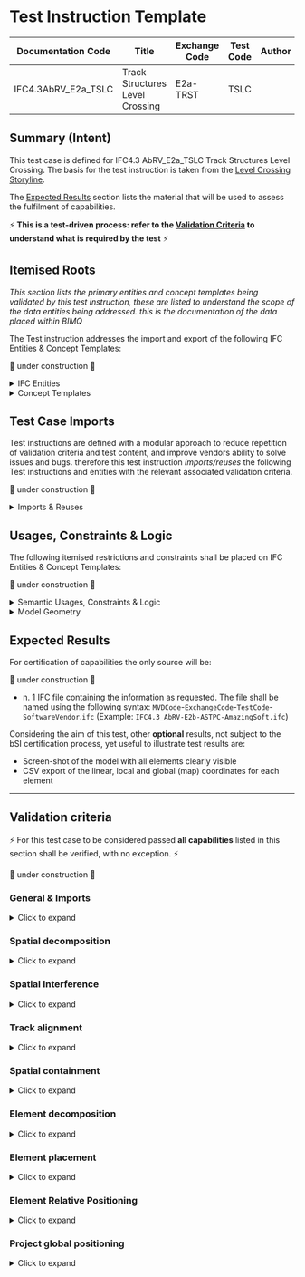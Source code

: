 # Test Instruction Template

| Documentation Code   | Title                                          | Exchange Code | Test Code | Author          | Data Owner | Version | Date       |
|----------------------|------------------------------------------------|---------------|-----------| ----------------|------------|---------|------------|
| IFC4.3AbRV_E2a_TSLC   | Track Structures Level Crossing               | E2a-TRST      | TSLC      |                 | FTIA      | 1.0     | 07.03.2022 |


## Summary (Intent)

This test case is defined for IFC4.3 AbRV_E2a_TSLC Track Structures Level Crossing. The basis for the test instruction is taken from the [Level Crossing Storyline](https://github.com/IFCRail/IFC-Rail-Unit-Test/tree/master/8_Storylines%20Test%20(SL)/SL08_Level%20Crossing).  

The [Expected Results](#Expected-Results) section lists the material that will be used to assess the fulfilment of capabilities.

:zap: **This is a test-driven process: refer to the [Validation Criteria](#Validation-Criteria) to understand what is required by the test** :zap:

## Itemised Roots
*This section lists the primary entities and concept templates being validated by this test instruction, these are listed to understand the scope of the data entities being addressed. this is the documentation of the data placed within BIMQ*

The Test instruction addresses the import and export of the following IFC Entities & Concept Templates:

:construction: under construction :construction:

<details><summary>IFC Entities</summary>

These entities represent a test-specific subset of the wider AbRV_Ex exchange and the overall AbRV MVD. **The scope of the test shall not be used as a definitive scope of the exchange, or of the entire MVD.**

- Model setup
  - *IfcProject*
  - *IfcSite*
  - *IfcRailway*
  - *IfcRoad*
  - *IfcFacilityPart/IfcRailwayPart/IfcRoadPart*
  - *IfcUnitAssignment*
  - *IfcGeometricRepresentationContext*
  - *IfcMapConversion*
  - *IfcProjectedCRS*
- Alignment (Track)
  - *IfcAlignment*
  - *IfcAlignmentHorizontal*
  - *IfcAlignmentVertical*
  - *IfcAlignmentSegment*
  - *IfcAlignmentHorizontalSegment*
  - *IfcAlignmentVerticalSegment*
  - *IfcCompositeCurve*
  - *IfcGradientCurve*
  - *IfcCurveSegment*
  - *IfcLine*
  - *IfcCircle*
  - *IfcClothoid*
- Boom barrier
  - Signal assembly
    - *IfcMember*
    - *IfcSignal*
    - *IfcSign*
  - IfcDoor
  - *IfcFooting*
  - *IfcRailing*
  
- Signaling equipment
  - *IfcSensor* (axle counters)
  - *IfcDiscreteAccessory* (snow plough protection)
  - IfcJunctionBox

</details>

<details><summary>Concept Templates</summary>

These concept templates represent a test-specific subset of the wider AbRV_Ex exchange and the overall AbRV MVD, that must be correctly exported to meet the validation criteria. **The scope of the test shall not be used as a definitive scope of the exchange, or of the entire MVD.**

- *Model setup*
  - *Project Units*
  - *Project Representation Context*
  - *Project Global Positioning*
- *Spatial structure, spatial interference and spatial containment*
  - *Spatial Composition*
  - *Spatial Decomposition*
  - *Spatial Interference*
  - *Spatial Container*
- *Alignment*
  - *Alignment Layout*
  - *Alignment Geometry Gradient*
- *Element composition*
  - *Element Composition*
  - *Element Decomposition*

- *Product placement and relative positioning*
  - *Product Linear Placement*
  - *Product Local Placement*
  - *Product Relative Positioning*
- *Other (missing in this spec at the moment)*
  - *(Material Constituent Set)*
  - *(Object Typing)*

</details>

## Test Case Imports
Test instructions are defined with a modular approach to reduce repetition of validation criteria and test content, and improve vendors ability to solve issues and bugs. therefore this test instruction *imports/reuses* the following Test instructions and entities with the relevant associated validation criteria.

:construction: under construction :construction:

<details><summary>Imports & Reuses</summary>

| TI Code                                  | Test Instruction Title    | Comments                     |
|------------------------------------------|---------------------------|------------------------------|
| [IFC4.3AbRV_E0_MSTP](../../E0-SCFD/MSTP) | Model Setup & Positioning | PROJ-01 imported along with RCTX-01 and associated configuration and history data |

</details>

## Usages, Constraints & Logic
The following itemised restrictions and constraints shall be placed on IFC Entities & Concept Templates:

:construction: under construction :construction:

<details><summary>Semantic Usages, Constraints & Logic</summary>
The following itemised Usages, Constraints & Logic are normative entries within the AbRV MVD and MUST be satisfied to meet the defined validation criteria.

| **ID**  | **CRITERIA**                                  | **VALUE**                           | **COMMENT** |
| ------- | --------------------------------------------- | ----------------------------------- | ----------- |
| SE_00   | Spatial structure is verified                 | See below for further specification |             |
| ALIG_00 | Alignment layout structure is verified        | See below for further specification |             |
| SITE_00 | Alignment shall always be contained in a Site | na                                  |             |
| SC_00   | Spatial Containment is verified               | See below for further specification |             |
| EC_00   | Element Composition is verified               | See below for further specification |             |
| EP_00   | Element Placement is verified                 | See below for further specification |             |
| ERP_00  | Element relative positioning verified         | See below for further specification |             |
| SI_00   | Spatial interference is verified              | See below for further specification |             |

SE_00: Spatial structure is verified

>1. The dataset shall contain one *IfcSite* instance
>2. The dataset shall contain one `IfcRailway` instance that is aggregated into the *IfcSite* according to CT Spatial Composition. 
>3. The dataset shall contain one `IfcRoad` instance that is aggregated into the *IfcSite* according to CT Spatial Composition. 
>4. The *IfcRailway* instance shall be decomposed into three *IfcFacilityPart* instances according to CT Spatial Decomposition
>   1. One `IfcFacilityPart` with `PredefinedType=IfcRailwayPartTypeEnum.TRACKSTRUCTURE`
>   2. One `IfcFacilityPart` with `PredefinedType=IfcFacilityPartCommonTypeEnum.LEVELCROSSING`
>   3. One `IfcFacilityPart` with `PredefinedType=IfcRailwayPartTypeEnum.TRACKSTRUCTURE`
>5. The `IfcRoad` instance shall be decomposed into three `IfcFacilityPart` instances according to CT Spatial Decomposition
>   1. One `IfcFacilityPart` with `PredefinedType=IfcRoadPartTypeEnum.ROADSEGMENT`
>   2. One `IfcFacilityPart` with `PredefinedType=IfcFacilityPartCommonTypeEnum.LEVELCROSSING`
>   3. One `IfcFacilityPart` with `PredefinedType=IfcRoadPartTypeEnum.ROADSEGMENT`
>6. The two facility parts representing the level crossing in the road and railway facilities shall be linked as interfering according to CT Spatial Interference

ALIG_00: Alignment layout structure is verified

> 1. Each `IfcAlignment` must nest exactly 1 `IfcAlignmentHorizontal`
> 2. Each `IfcAlignment` must nest at most 1 `IfcAlignmentVertical`
> 3. Each `IfcAlignmentHorizontal` must be nested only by 1 `IfcAlignment`
> 4. Each `IfcAlignmentVertical` must be nested only by 1 `IfcAlignment`
> 5. Each `IfcAlignment` must nest only `IfcAlignmentHorizontal`, or `IfcAlignmentVertical`
> 6. Each `IfcAlignmentHorizontal` must nest only `IfcAlignmentHorizontalSegment`
> 7. Each `IfcAlignmentVertical` must nest only `IfcAlignmentVerticalSegment`
> 8. Each `IfcAlignmentHorizontalSegment` must be nested only by 1 `IfcAlignmentHorizontal`
> 9. Each `IfcAlignmentVerticalSegment` must be nested only by 1 `IfcAlignmentVertical`

SC_00: Spatial Containment is verified

> 1. The top level signal assembly (`IfcElementAssembly/SIGNALASSEMBLY`) is contained in the `IfcRoad` facility.
> 2. The axle counters (`IfcSensor/WHEELSENSOR`) is contained in the `LEVELCROSSING` facility part belonging to the `IfcRailway` facility.
> 3. The junction boxes (`IfcJunctionBox/DATA`) is contained in the `LEVELCROSSING` facility part belonging to the `IfcRailway` facility.
> 4. The snow plough protection equipment (`IfcDiscreteAccessory/RAIL_MECHANICAL_EQUIPMENT`) is contained in the `LEVELCROSSING` facility part belonging to the `IfcRailway` facility.

EC_00: Element Composition is verified

> 1. A second level signal assembly (`IfcElementAssembly/SIGNALASSEMBLY`) is a component of the top level signal assembly.
> 2. The boom barrier (`IfcDoor/BOOM_BARRIER`) is a component of the top level signal assembly.
> 3. The footing (`IfcFooting/PAD_FOOTING`) is a component of the top level signal assembly.
> 4. The railing (`IfcRailing/GUARDRAIL`) is a component of the top level signal assembly.
> 5. The post  (`IfcMember/POST`)  is a component of the second level signal assembly.
> 6. The visual signal (`IfcSignal/VISUAL`)  is a component of the second level signal assembly.
> 7. The audio signal (`IfcSignal/AUDIO`)  is a component of the second level signal assembly.
> 8. The sign (`IfcSign/PICTORAL`)  is a component of the second level signal assembly.

EP_00: Element Placement is verified

> 1. The track alignment (`IfcAlignment`) shall have an `IfcLocalPlacement` relative to the placement of the `IfcSite`.
> 2. The top level signal assembly shall have an associated `IfcLinearPlacement` relative to the track alignment curve according to CT Product Linear Placement at the specified location.
> 3. The components of the top level signal assembly shall have an associated `IfcLocalPlacement` relative to the `IfcLinearPlacement` of the top level signal assembly at the specified locations according to CT Product Local Placement.
> 4. The axle counters (IfcSensor/WHEELSENSOR) shall have an associated `IfcLinearPlacement` relative to the track alignment curve according to CT Product Linear Placement at the specified location.
> 5. The snow plough protection (IfcDiscreteAccessory/RAIL_MECHANICAL_EQUIPMENT) shall have an associated `IfcLinearPlacement` relative to the track alignment curve according to CT Product Linear Placement at the specified location.
> 6. The junction boxes (IfcJunctionBox/DATA) shall have an associated `IfcLinearPlacement` relative to the track alignment curve according to CT Product Linear Placement at the specified location.

ERP_00: Element Relative Positioning

> 1. All elements in the dataset having an associated IfcLinearPlacement shall have a relative positioning relationship with the corresponding track alignment according to CT Product Relative Positioning.

SI_00: Spatial Interference

> 1. There shall be one `IfcRelInterferesElements` instance specifying a "Crosses" interference relationship between the different IfcFacilityPart/LEVELCROSSING instances.

</details>

<details><summary>Model Geometry</summary>
The Test case requires the following additional checks related to Model Geometry:



| **ID**  | **CRITERIA**                                   | **VALUE**                           | **COMMENT** |
| ------- | ---------------------------------------------- | ----------------------------------- | ----------- |
| ALIG_01 | Alignment geometric representation is verified | See below for further specification |             |


> 1. Each `IfcAlignment` shall have one Representation with RepresentationIdentifier="Axis" and RepresentationType="Curve3D" referencing 1 `IfcGradientCurve`
> 1. Each `IfcAlignmentHorizontal` shall have one Representation with RepresentationIdentifier="Axis" and RepresentationType="Curve2D" referencing 1 `IfcCompositeCurve`
> 1. Each `IfcAlignmentVertical` shall have one Representation with RepresentationIdentifier="Axis" and RepresentationType="Curve3D" referencing 1 `IfcGradientCurve` (the same instance as is referred from the owning `IfcAlignment` instance). 
> 1. Geometric representations shall correspond to the semantic definitions.

</details>

## Expected Results

For certification of capabilities the only source will be:

:construction: under construction :construction:

- n. 1 IFC file containing the information as requested. The file shall be named using the following syntax: `MVDCode`-`ExchangeCode`-`TestCode`-`SoftwareVendor`.`ifc` (Example: `IFC4.3_AbRV-E2b-ASTPC-AmazingSoft.ifc`)

Considering the aim of this test, other **optional** results, not subject to the bSI certification process, yet useful to illustrate test results are:
- Screen-shot of the model with all elements clearly visible
- CSV export of the linear, local and global (map) coordinates for each element

---

## Validation criteria
:zap: For this test case to be considered passed **all capabilities** listed in this section shall be verified, with no exception. :zap:

:construction: under construction :construction:

### General & Imports

<details><summary>Click to expand</summary>

- All the concept templates must be correctly implemented as presented in the validation criteria
- At least 1 instance of each entity listed in [Itemised Roots](#Itemised-Roots) is present in the file.


#### Imports
| **TI Code**        | **Criteria Codes** | *COMMENT**                                         |
|--------------------|--------------------|----------------------------------------------------|
| IFC4.3AbRV_E0_MSTP | ALL CRITERIA       | As outlined in the dataset [Imported Entities Table](Dataset/README.md#Imported-Entities-Table) |


#### General
| **ID**  | **CRITERIA**                                        | **VALUE**                                     | **COMMENT** |
|---------|-----------------------------------------------------|-----------------------------------------------|-------------|
| GENE_01 | All requested entities are present in the IFC model | per [Entities Table](Dataset/README.md#Entities-Table) |    |

</details>

### Spatial decomposition

<details><summary>Click to expand</summary>
> **Acceptance criteria**: For the **Spatial decomposition** capability, the validation procedure must verify that a Spatial Element of the requested type is decomposed by (via `IfcRelAggregates`) exactly a given number of Spatial Elements of the requested type, no more and no less.


| Relating Spatial Element | Relating Spatial Element Type | Minimum | Maximum | Related Spatial element | Related Spatial Element Type                | Usage type   |
| ------------------------ | ----------------------------- | ------- | ------- | ----------------------- | ------------------------------------------- | ------------ |
| IfcSite                  |                               | 1       | 1       | IfcRoad                 |                                             |              |
| IfcSite                  |                               | 1       | 1       | IfcRailway              |                                             |              |
| IfcRoad                  |                               | 2       | 2       | IfcFacilityPart         | IfcRoadPartTypeEnum.ROADSEGMENT             | LONGITUDINAL |
| IfcRoad                  |                               | 1       | 1       | IfcFacilityPart         | IfcFacilityPartCommonTypeEnum.LEVELCROSSING | LONGITUDINAL |
| IfcRailway               |                               | 2       | 2       | IfcFacilityPart         | IfcRailwayPartTypeEnum.TRACKSTRUCTURE       | LONGITUDINAL |
| IfcRailway               |                               | 2       | 2       | IfcFacilityPart         | IfcFacilityPartCommonTypeEnum.LEVELCROSSING | LONGITUDINAL |

</details>

### Spatial Interference

<details><summary>Click to expand</summary>
> **Acceptance criteria**: For the **Spatial interference** capability, the validation procedure must verify that a Spatial Element of the requested type interferes with (via `IfcRelInterferesElements`) a Spatial Element of the requested type.


| Relating Spatial Element | Relating Spatial Element Type               | Related Spatial element | Related Spatial Element Type                |
| ------------------------ | ------------------------------------------- | ----------------------- | ------------------------------------------- |
| IfcFacilityPart          | IfcFacilityPartCommonTypeEnum.LEVELCROSSING | IfcFacilityPart         | IfcFacilityPartCommonTypeEnum.LEVELCROSSING |

</details>

### Track alignment

<details><summary>Click to expand</summary>


| **ID**  | **CRITERIA**                                                 | **VALUE**                                      | **COMMENT** |
| ------- | ------------------------------------------------------------ | ---------------------------------------------- | ----------- |
| ALIG_01 | Alignments contained in file                                 | 1                                              |             |
| ALIG_02 | Components for Alignment                                     | 1 horizontal, 1 vertical                       |             |
| ALIG_03 | The horizontal (H) layout matches exactly the layout specified in the [Dataset description](./Dataset/README.md) | See [Dataset description](./Dataset/README.md) |             |
| ALIG_04 | The vertical (V) layout matches exactly the layout specified in the [Dataset description](./Dataset/README.md) | See [Dataset description](./Dataset/README.md) |             |
| ALIG_05 | The IfcAlignment shall have one Representation of type IfcProductShapeRepresentation having one Representation of type IfcShapeRepresentation having RepresentationIdentifier="Axis" and RepresentationType="Curve3D" and having one Item of type IfcGradientCurve. |                                                |             |
| ALIG_06 | The IfcAlignmentHorizontal shall have one Representation of type IfcProductShapeRepresentation having one Representation of type IfcShapeRepresentation having RepresentationIdentifier="Axis" and RepresentationType="Curve2D" and having one Item of type IfcCompositeCurve. |                                                |             |
| ALIG_07 | The IfcAlignmentVertical shall have one Representation of type IfcProductShapeRepresentation having one Representation of type IfcShapeRepresentation having RepresentationIdentifier="Axis" and RepresentationType="Curve3D" and having one Item of type IfcGradientCurve (same instance as referred to by IfcAlignment). |                                                |             |
| ALIG_06 | The IfcGradientCurve shall have the IfcCompositeCurve as BaseCurve |                                                |             |
| ALIG_07 | The IfcGradientCurve shall have Segments that exactly match the corresponding vertical segments in the IfcAlignmentVertical and in the same order |                                                |             |
| ALIG_08 | The IfcCompositeCurve shall have Segments that exactly match the corresponding horizontal segments in the IfcAlignmentHorizontal and in the same order |                                                |             |

</details>

### Spatial containment

<details><summary>Click to expand</summary>
> **Acceptance criteria**: For the **Spatial containment** capability, the validation procedure must verify that a Spatial Element of the requested type contains (via `IfcRelContainedInSpatialStructure`) exactly a given number of Elements of the requested type, no more and no less.


| Spatial Element | Spatial Element Type                 | Minimum | Maximum | Element              | Element Type              |
| --------------- | ------------------------------------ | ------- | ------- | -------------------- | ------------------------- |
| IfcSite         |                                      | 1       | 1       | IfcAlignment         |                           |
| IfcRoad         |                                      | 1       | 1       | IfcElementAssembly   | SIGNALASSEMBLY            |
| IfcFacilityPart | IfcRailwayPartTypeEnum.LEVELCROSSING | 2       | 2       | IfcSensor            | WHEELSENSOR               |
| IfcFacilityPart | IfcRailwayPartTypeEnum.LEVELCROSSING | 2       | 2       | IfcJunctionBox       | DATA                      |
| IfcFacilityPart | IfcRailwayPartTypeEnum.LEVELCROSSING | 2       | 2       | IfcDiscreteAccessory | RAIL_MECHANICAL_EQUIPMENT |

</details>

### Element decomposition

<details><summary>Click to expand</summary>
> **Acceptance criteria**: For the **Element decomposition** capability, the validation procedure must verify that an Element of the requested type is decomposed by (via `IfcRelAggregates`) exactly a given number of Elements of the requested type, no more and no less.


| Spatial Element              | Spatial Element Type | Minimum | Maximum | Element                      | Element Type   |
| ---------------------------- | -------------------- | ------- | ------- | ---------------------------- | -------------- |
| IfcElementAssembly (level 1) | SIGNALASSEMBLY       | 1       | 1       | IfcElementAssembly (level 2) | SIGNALASSEMBLY |
| IfcElementAssembly (level 1) | SIGNALASSEMBLY       | 1       | 1       | IfcDoor                      | BOOM_BARRIER   |
| IfcElementAssembly (level 1) | SIGNALASSEMBLY       | 1       | 1       | IfcFooting                   | PAD_FOOTING    |
| IfcElementAssembly (level 1) | SIGNALASSEMBLY       | 1       | 1       | IfcRailing                   | GUARDRAIL      |
| IfcElementAssembly (level 2) | SIGNALASSEMBLY       | 1       | 1       | IfcMember                    | POST           |
| IfcElementAssembly (level 2) | SIGNALASSEMBLY       | 1       | 1       | IfcSignal                    | VISUAL         |
| IfcElementAssembly (level 2) | SIGNALASSEMBLY       | 1       | 1       | IfcSignal                    | AUDIO          |
| IfcElementAssembly (level 2) | SIGNALASSEMBLY       | 1       | 1       | IfcSign                      | PICTORAL       |

</details>

### Element placement

<details><summary>Click to expand</summary>
> **Acceptance criteria**: For the **Element placement** capability, the validation procedure must verify that an Element of the requested type is placed according to the specified placement with the specified values.

| **ID** | **CRITERIA**                                                 | **VALUE**                                      | **COMMENT** |
| ------ | ------------------------------------------------------------ | ---------------------------------------------- | ----------- |
| EP_01  | Elements are placed at the specified location using the specified ObjectPlacement | See [Dataset description](./Dataset/README.md) |             |

</details>

### Element Relative Positioning

<details><summary>Click to expand</summary>
> **Acceptance criteria**: For the **Element Relative Positioning** capability, the validation procedure must verify that an Element of the requested type has a position relative to the specified positioning element via IfcRelPositions.

| **ID** | **CRITERIA**                                                 | **VALUE**                                      | **COMMENT** |
| ------ | ------------------------------------------------------------ | ---------------------------------------------- | ----------- |
| ERP_01 | Each element that is placed linearly using `IfcLinearPlacement` shall have an IfcRelPositions relationship with the corresponding `IfcAlignment` | See [Dataset description](./Dataset/README.md) |             |

</details>

### Project global positioning

<details><summary>Click to expand</summary>
> **Acceptance criteria**: For the **Project global positioning** capability, the validation procedure must verify that there is an IfcMapConversion with the given parameters associated with the IfcGeometricRepresentationContext (via `HasCoordinateOperation`). Furthermore, the IfcMapConversion shall have an association with an IfcProjectedCRS (via `HasCoordinateOperation`) with the given parameters.




| Element          | Attribute        | Value     | Comment |
| ---------------- | ---------------- | --------- | ------- |
| IfcMapConversion | Eastings         | 2723000  |         |
| IfcMapConversion | Northings        | 1213600   |         |
| IfcMapConversion | OrthogonalHeight | 0         |         |
| IfcMapConversion | XAxisAbscissa    | 1         |         |
| IfcMapConversion | XAxisOrdinate    | 0         |         |
| IfcMapConversion | Scale            | 1         |         |
| IfcProjectedCRS  | Name             | EPSG:2056 |         |
| IfcProjectedCRS  | GeodeticDatum    | EPSG:4150 |         |
| IfcProjectedCRS  | VerticalDatum    | EPSG:3900 |         |

</details>

